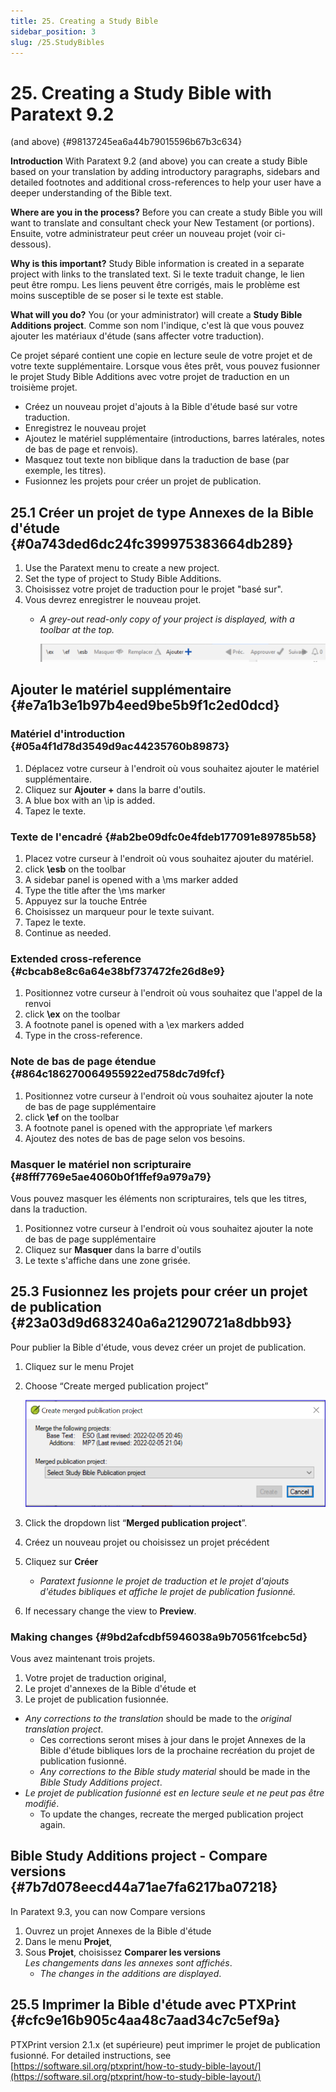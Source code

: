 ```yaml
---
title: 25. Creating a Study Bible
sidebar_position: 3
slug: /25.StudyBibles
---
```




# 25. Creating a Study Bible with Paratext 9.2
(and above) {#98137245ea6a44b79015596b67b3c634}


**Introduction**  With Paratext 9.2 (and above) you can create a study Bible based on your translation by adding introductory paragraphs, sidebars and detailed footnotes and additional cross-references to help your user have a deeper understanding of the Bible text.


**Where are you in the process?**  Before you can create a study Bible you will want to translate and consultant check your New Testament (or portions). Ensuite, votre administrateur peut créer un nouveau projet (voir ci-dessous).


**Why is this important?**  Study Bible information is created in a separate project with links to the translated text. Si le texte traduit change, le lien peut être rompu. Les liens peuvent être corrigés, mais le problème est moins susceptible de se poser si le texte est stable.


**What will you do?**  You (or your administrator) will create a **Study Bible Additions project**. Comme son nom l'indique, c'est là que vous pouvez ajouter les matériaux d'étude (sans affecter votre traduction).


Ce projet séparé contient une copie en lecture seule de votre projet et de votre texte supplémentaire. Lorsque vous êtes prêt, vous pouvez fusionner le projet Study Bible Additions avec votre projet de traduction en un troisième projet.

- Créez un nouveau projet d'ajouts à la Bible d'étude basé sur votre traduction.
- Enregistrez le nouveau projet
- Ajoutez le matériel supplémentaire (introductions, barres latérales, notes de bas de page et renvois).
- Masquez tout texte non biblique dans la traduction de base (par exemple, les titres).
- Fusionnez les projets pour créer un projet de publication.

## 25.1 Créer un projet de type Annexes de la Bible d'étude {#0a743ded6dc24fc399975383664db289}

1. Use the Paratext menu to create a new project.
1. Set the type of project to Study Bible Additions.
1. Choisissez votre projet de traduction pour le projet "basé sur".
1. Vous devrez enregistrer le nouveau projet.
    - _A grey-out read-only copy of your project is displayed, with a toolbar at the top._

        ![](/notion_imgs/1054758853.png)


## Ajouter le matériel supplémentaire {#e7a1b3e1b97b4eed9be5b9f1c2ed0dcd}


### Matériel d'introduction {#05a4f1d78d3549d9ac44235760b89873}

1. Déplacez votre curseur à l'endroit où vous souhaitez ajouter le matériel supplémentaire.
1. Cliquez sur **Ajouter +** dans la barre d'outils.
1. A blue box with an \ip is added.
1. Tapez le texte.

### Texte de l'encadré {#ab2be09dfc0e4fdeb177091e89785b58}

1. Placez votre curseur à l'endroit où vous souhaitez ajouter du matériel.
1. click **\esb** on the toolbar
1. A sidebar panel is opened with a \ms marker added
1. Type the title after the \ms marker
1. Appuyez sur la touche Entrée
1. Choisissez un marqueur pour le texte suivant.
1. Tapez le texte.
1. Continue as needed.

### Extended cross-reference {#cbcab8e8c6a64e38bf737472fe26d8e9}

1. Positionnez votre curseur à l'endroit où vous souhaitez que l'appel de la renvoi
1. click **\ex** on the toolbar
1. A footnote panel is opened with a \ex markers added
1. Type in the cross-reference.

### Note de bas de page étendue {#864c186270064955922ed758dc7d9fcf}

1. Positionnez votre curseur à l'endroit où vous souhaitez ajouter la note de bas de page supplémentaire
1. click **\ef** on the toolbar
1. A footnote panel is opened with the appropriate \ef markers
1. Ajoutez des notes de bas de page selon vos besoins.

### Masquer le matériel non scripturaire {#8fff7769e5ae4060b0f1ffef9a979a79}


Vous pouvez masquer les éléments non scripturaires, tels que les titres, dans la traduction.

1. Positionnez votre curseur à l'endroit où vous souhaitez ajouter la note de bas de page supplémentaire
1. Cliquez sur **Masquer** dans la barre d'outils
1. Le texte s'affiche dans une zone grisée.

## 25.3 Fusionnez les projets pour créer un projet de publication {#23a03d9d683240a6a21290721a8dbb93}


Pour publier la Bible d'étude, vous devez créer un projet de publication.

1. Cliquez sur le menu Projet
1. Choose “Create merged publication project”

    ![](/notion_imgs/2123925445.png)

1. Click the dropdown list “**Merged publication project**”.
1. Créez un nouveau projet ou choisissez un projet précédent
1. Cliquez sur **Créer**
    - _Paratext fusionne le projet de traduction et le projet d'ajouts d'études bibliques et affiche le projet de publication fusionné._
1. If necessary change the view to **Preview**.

### Making changes {#9bd2afcdbf5946038a9b70561fcebc5d}


Vous avez maintenant trois projets.

1. Votre projet de traduction original,
1. Le projet d'annexes de la Bible d'étude et
1. Le projet de publication fusionnée.
- _Any corrections to the translation_ should be made to the _original translation project_.
    - Ces corrections seront mises à jour dans le projet Annexes de la Bible d'étude bibliques lors de la prochaine recréation du projet de publication fusionné.
    - _Any corrections to the Bible study material_ should be made in the _Bible Study Additions project_.
- _Le projet de publication fusionné est en lecture seule et ne peut pas être modifié_.
    - To update the changes, recreate the merged publication project again.

## Bible Study Additions project - Compare versions {#7b7d078eecd44a71ae7fa6217ba07218}


In Paratext 9.3, you can now Compare versions

1. Ouvrez un projet Annexes de la Bible d'étude
1. Dans le menu **Projet**,
1. Sous **Projet**, choisissez **Comparer les versions**  
   *Les changements dans les annexes sont affichés*.
    - _The changes in the additions are displayed_.

## 25.5 Imprimer la Bible d'étude avec PTXPrint {#cfc9e16b905c4aa48c7aad34c7c5ef9a}


PTXPrint version 2.1.x (et supérieure) peut imprimer le projet de publication fusionné. For detailed instructions, see [https://software.sil.org/ptxprint/how-to-study-bible-layout/](https://software.sil.org/ptxprint/how-to-study-bible-layout/)


